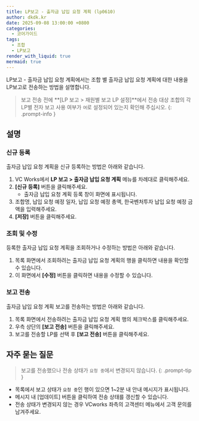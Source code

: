 ```yaml
---
title: LP보고 - 출자금 납입 요청 계획 (lp0610)
author: dkdk.kr
date: 2025-09-08 13:00:00 +0800
categories:
  - 코어가이드
tags:
  - 조합
  - LP보고
render_with_liquid: true
mermaid: true
---
```

LP보고 - 출자금 납입 요청 계획에서는 조합 별 출자금 납입 요청 계획에 대한 내용을 LP보고로 전송하는 방법을 설명합니다.

> 보고 전송 전에 **[LP 보고 > 재원별 보고 LP 설정]**에서 전송 대상 조합의 각 LP별 전자 보고 사용 여부가 `여`로 설정되어 있는지 확인해 주십시오.
{: .prompt-info }
## 설명

### 신규 등록
출자금 납입 요청 계획을 신규 등록하는 방법은 아래와 같습니다.

1. VC Works에서 **LP 보고 > 출자금 납입 요청 계획** 메뉴를 차례대로 클릭해주세요.
2. **[신규 등록]** 버튼을 클릭해주세요.
	- 출자금 납입 요청 계획 등록 창이 화면에 표시됩니다.
3. 조합명, 납입 요청 예정 일자, 납입 요청 예정 총액, 한국벤처투자 납입 요청 예정 금액을 입력해주세요.
4. **[저장]** 버튼을 클릭해주세요.

### 조회 및 수정
등록한 출자금 납입 요청 계획을 조회하거나 수정하는 방법은 아래와 같습니다.

1. 목록 화면에서 조회하려는 출자금 납입 요청 계획의 행을 클릭하면 내용을 확인할 수 있습니다.
2. 이 화면에서 **[수정]** 버튼을 클릭하면 내용을 수정할 수 있습니다.

### 보고 전송
출자금 납입 요청 계획 보고를 전송하는 방법은 아래와 같습니다.

1. 목록 화면에서 전송하려는 출자금 납입 요청 계획 행의 체크박스를 클릭해주세요.
2. 우측 상단의 **[보고 전송]** 버튼을 클릭해주세요.
3. 보고를 전송할 LP를 선택 후 **[보고 전송]** 버튼을 클릭해주세요.

## 자주 묻는 질문

> 보고를 전송했으나 전송 상태가 `요청 중`에서 변경되지 않습니다.
{: .prompt-tip }
- 목록에서 보고 상태가 `요청 중`인 행이 있으면 1~2분 내 안내 메시지가 표시됩니다. 
- 메시지 내 [업데이트] 버튼을 클릭하여 전송 상태를 갱신할 수 있습니다.
- 전송 상태가 변경되지 않는 경우 VCworks 좌측의 고객센터 메뉴에서 고객 문의를 남겨주세요.